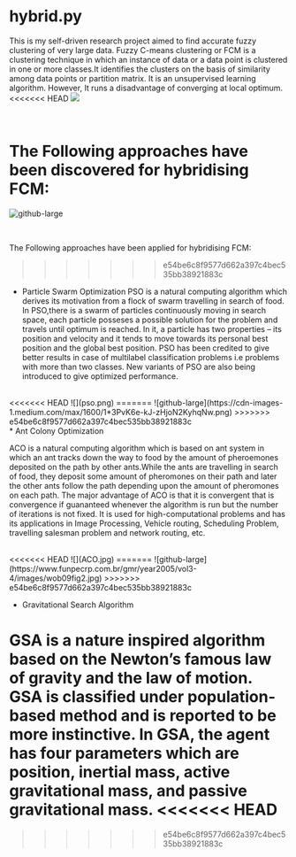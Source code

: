 # hybrid.py
This is my self-driven research project aimed to find accurate fuzzy clustering of very large data.
Fuzzy C-means clustering or FCM is a clustering technique in which an instance of data or  a data point is clustered in one or more classes.It identifies the clusters on the basis of similarity among data points or partition matrix. It is an unsupervised learning algorithm. However, It runs a  disadvantage of converging at local optimum.
<br/>
<<<<<<< HEAD
![](fcm.png)

<br/>

The Following approaches have been discovered for hybridising FCM:
=======
![github-large](https://camo.githubusercontent.com/a542eb3031e17ee5e722f941a63f93c00ca757f7/68747470733a2f2f707974686f6e686f737465642e6f72672f7363696b69742d66757a7a792f5f696d616765732f706c6f745f636d65616e735f342e706e67)

<br/>

The Following approaches have been applied for hybridising FCM:
>>>>>>> e54be6c8f9577d662a397c4bec535bb38921883c

* Particle Swarm Optimization
PSO is a  natural computing algorithm which derives its motivation from a flock of swarm travelling in search of food. In PSO,there is  a swarm of particles continuously moving in search space, each particle posseses a possible solution for the problem and travels until optimum is reached. In it, a particle has two properties – its position and velocity and it tends to move towards its personal best position and the global best position. PSO has been credited  to give better results in case of multilabel classification problems i.e problems with more than two classes. New variants of PSO are also being introduced to give optimized performance.
<br/>
<<<<<<< HEAD
![](pso.png)
=======
![github-large](https://cdn-images-1.medium.com/max/1600/1*3PvK6e-kJ-zHjoN2KyhqNw.png)
>>>>>>> e54be6c8f9577d662a397c4bec535bb38921883c
<br/>
* Ant Colony Optimization

ACO is a natural computing algorithm which is based on ant system in which an ant tracks down the way to food by the amount of pheroemones deposited on the path by other ants.While the ants are travelling in search of food, they deposit some amount of pheromones on their path and later the other ants follow the path depending upon the amount of pheromones on each path. The major advantage of ACO is that it is convergent that is convergence if guananteed whenever the algorithm is run but the number of iterations is not fixed. It is used for high-computational problems and has its applications in Image Processing, Vehicle routing, Scheduling Problem, travelling salesman problem and network routing, etc.

<br/>
<<<<<<< HEAD
![](ACO.jpg)
=======
![github-large](https://www.funpecrp.com.br/gmr/year2005/vol3-4/images/wob09fig2.jpg)
>>>>>>> e54be6c8f9577d662a397c4bec535bb38921883c
<br/>

* Gravitational Search Algorithm

 GSA is a nature inspired algorithm based on the Newton’s famous law of gravity and the law of motion. GSA is classified under population-based method and is reported to be more instinctive. In GSA, the agent has four parameters which are position, inertial mass, active gravitational mass, and passive gravitational mass.
<<<<<<< HEAD
=======
 
>>>>>>> e54be6c8f9577d662a397c4bec535bb38921883c

